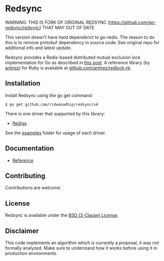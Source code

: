 # Redsync

WARNING: THIS IS FORK OF ORIGINAL REDSYNC (https://github.com/go-redsync/redsync) THAT MAY OUT OF DATE

This version doesn't have hard dependenct to go-redis. The reason to do this is to remove protobuf dependency in source code. See original repo for additional info and latest update.

Redsync provides a Redis-based distributed mutual exclusion lock implementation for Go as described in [this post](http://redis.io/topics/distlock). A reference library (by [antirez](https://github.com/antirez)) for Ruby is available at [github.com/antirez/redlock-rb](https://github.com/antirez/redlock-rb).

## Installation

Install Redsync using the go get command:

    $ go get github.com/ridwanadhip/redsync/v4

There is one driver that supported by this library:

 * [Redigo](https://github.com/gomodule/redigo)

See the [examples](examples) folder for usage of each driver.

## Documentation

- [Reference](https://godoc.org/github.com/go-redsync/redsync)

## Contributing

Contributions are welcome.

## License

Redsync is available under the [BSD (3-Clause) License](https://opensource.org/licenses/BSD-3-Clause).

## Disclaimer

This code implements an algorithm which is currently a proposal, it was not formally analyzed. Make sure to understand how it works before using it in production environments.
